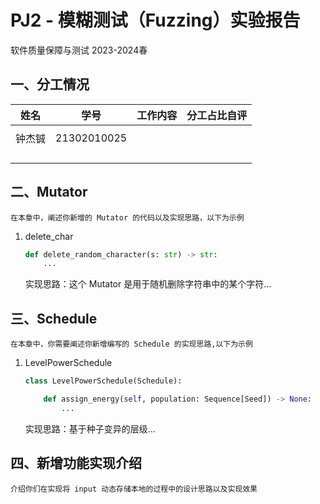 # PJ2 - 模糊测试（Fuzzing）实验报告

软件质量保障与测试  2023-2024春

## 一、分工情况

| 姓名 | 学号 | 工作内容 | 分工占比自评 |
| :--: | :--: | :------: | :----------: |
|      |      |          |              |
|钟杰铖 | 21302010025     |          |              |
|      |      |          |              |
|      |      |          |              |
|      |      |          |              |
|      |      |          |              |

## 二、Mutator

`在本章中，阐述你新增的 Mutator 的代码以及实现思路，以下为示例`

1. delete_char

   ```python
   def delete_random_character(s: str) -> str:
       ...
   ```

   实现思路：这个 Mutator 是用于随机删除字符串中的某个字符...


## 三、Schedule

`在本章中，你需要阐述你新增编写的 Schedule 的实现思路,以下为示例`

1. LevelPowerSchedule

   ```python
   class LevelPowerSchedule(Schedule):
   
       def assign_energy(self, population: Sequence[Seed]) -> None:
           ...
   
   ```

   实现思路：基于种子变异的层级...

## 四、新增功能实现介绍

`介绍你们在实现将 input 动态存储本地的过程中的设计思路以及实现效果`
